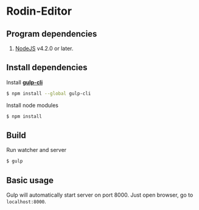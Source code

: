 # Rodin-Editor

## Program dependencies
1. [NodeJS](https://nodejs.org/en/) v4.2.0 or later.

## Install dependencies
Install [**gulp-cli**](https://github.com/gulpjs/gulp/blob/master/docs/getting-started.md)
```sh
$ npm install --global gulp-cli
```
Install node modules
```sh
$ npm install
```
## Build
Run watcher and server
```sh
$ gulp
```

## Basic usage
Gulp will automatically start server on port 8000. Just open browser, go to ```localhost:8000```.